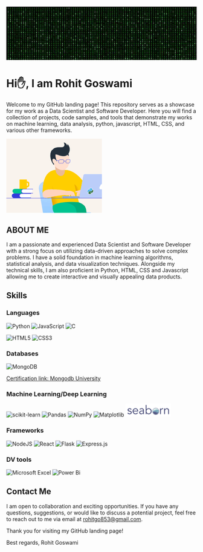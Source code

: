 

![](cover.gif)
# Hi✋, I am Rohit Goswami

Welcome to my GitHub landing page! This repository serves as a showcase for my work as a Data Scientist and Software Developer. Here you will find a collection of projects, code samples, and tools that demonstrate my works on machine learning, data analysis, python, javascript, HTML, CSS, and various other frameworks.



![](aboutus.gif)
## ABOUT ME 
I am a passionate and experienced Data Scientist and Software Developer with a strong focus on utilizing data-driven approaches to solve complex problems. I have a solid foundation in machine learning algorithms, statistical analysis, and data visualization techniques. Alongside my technical skills, I am also proficient in Python, HTML, CSS and Javascript allowing me to create interactive and visually appealing data products.

## Skills

### Languages

![Python](https://img.shields.io/badge/python-3670A0?style=for-the-badge&logo=python&logoColor=ffdd54)
![JavaScript](https://img.shields.io/badge/javascript-%23323330.svg?style=for-the-badge&logo=javascript&logoColor=%23F7DF1E)
![C](https://img.shields.io/badge/c-%2300599C.svg?style=for-the-badge&logo=c&logoColor=white)

![HTML5](https://img.shields.io/badge/html5-%23E34F26.svg?style=for-the-badge&logo=html5&logoColor=white)
![CSS3](https://img.shields.io/badge/css3-%231572B6.svg?style=for-the-badge&logo=css3&logoColor=white)

### Databases
![MongoDB](https://img.shields.io/badge/MongoDB-%234ea94b.svg?style=for-the-badge&logo=mongodb&logoColor=white)

[Certification link: Mongodb University](https://ti-user-certificates.s3.amazonaws.com/ae62dcd7-abdc-4e90-a570-83eccba49043/0a82e84e-d3c7-529c-b06c-1b0ad5c5b329-rohit-goswami-c548a69b-8588-5727-a6f9-5eef2eb9d005-certificate.pdf)

### Machine Learning/Deep Learning

![scikit-learn](https://img.shields.io/badge/scikit--learn-%23F7931E.svg?style=for-the-badge&logo=scikit-learn&logoColor=white)
![Pandas](https://img.shields.io/badge/pandas-%23150458.svg?style=for-the-badge&logo=pandas&logoColor=white) 
![NumPy](https://img.shields.io/badge/numpy-%23013243.svg?style=for-the-badge&logo=numpy&logoColor=white)
![Matplotlib](https://img.shields.io/badge/Matplotlib-%23ffffff.svg?style=for-the-badge&logo=Matplotlib&logoColor=black) 
![](seaborn.png)

### Frameworks
![NodeJS](https://img.shields.io/badge/node.js-6DA55F?style=for-the-badge&logo=node.js&logoColor=white)
![React](https://img.shields.io/badge/react-%2320232a.svg?style=for-the-badge&logo=react&logoColor=%2361DAFB)
![Flask](https://img.shields.io/badge/flask-%23000.svg?style=for-the-badge&logo=flask&logoColor=white)
![Express.js](https://img.shields.io/badge/express.js-%23404d59.svg?style=for-the-badge&logo=express&logoColor=%2361DAFB)

### DV tools
![Microsoft Excel](https://img.shields.io/badge/Microsoft_Excel-217346?style=for-the-badge&logo=microsoft-excel&logoColor=white)
![Power Bi](https://img.shields.io/badge/power_bi-F2C811?style=for-the-badge&logo=powerbi&logoColor=black)
## Contact Me
I am open to collaboration and exciting opportunities. If you have any questions, suggestions, or would like to discuss a potential project, feel free to reach out to me via email at rohitgo853@gmail.com.

Thank you for visiting my GitHub landing page!

Best regards,
Rohit Goswami
